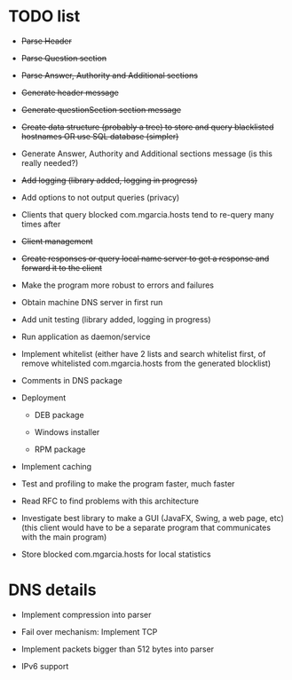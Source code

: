 # TODO list


 - ~~Parse Header~~

 - ~~Parse Question section~~

 - ~~Parse Answer, Authority and Additional sections~~

 - ~~Generate header message~~

 - ~~Generate questionSection section message~~

 - ~~Create data structure (probably a tree) to store and query blacklisted hostnames OR use SQL database (simpler)~~

 - Generate Answer, Authority and Additional sections message (is this really needed?)

 - ~~Add logging (library added, logging in progress)~~

 - Add options to not output queries (privacy)

 - Clients that query blocked com.mgarcia.hosts tend to re-query many times after

 - ~~Client management~~

 - ~~Create responses or query local name server to get a response and forward it to the client~~

 - Make the program more robust to errors and failures

 - Obtain machine DNS server in first run

 - Add unit testing (library added, logging in progress)

 - Run application as daemon/service

 - Implement whitelist (either have 2 lists and search whitelist first, of remove whitelisted com.mgarcia.hosts from the generated blocklist)

 - Comments in DNS package

 - Deployment
   
     - DEB package

     - Windows installer

     - RPM package

 - Implement caching

 - Test and profiling to make the program faster, much faster

 - Read RFC to find problems with this architecture

 - Investigate best library to make a GUI (JavaFX, Swing, a web page, etc) (this client would have to be a separate program that communicates with the main program)

 - Store blocked com.mgarcia.hosts for local statistics

# DNS details


 - Implement compression into parser

 - Fail over mechanism: Implement TCP

 - Implement packets bigger than 512 bytes into parser

 - IPv6 support